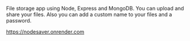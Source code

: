 
File storage app using Node, Express and MongoDB. 
You can upload and share your files. 
Also you can add a custom name to your files and a password. 

https://nodesaver.onrender.com
